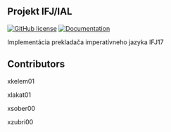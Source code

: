 ## Projekt IFJ/IAL

[![GitHub license](https://img.shields.io/badge/License-MIT-blue.svg?style=flat-square)](https://github.com/Ekelem/IFJ_IAL_proj0_2017/blob/master/LICENSE.txt)
[![Documentation](https://img.shields.io/badge/documentation-wiki-blue.svg?style=flat-square)](https://github.com/Ekelem/IFJ_IAL_proj0_2017/blob/master/doc/dokumentace.pdf)

Implementácia prekladača imperatívneho jazyka IFJ17

## Contributors

xkelem01

xlakat01

xsober00

xzubri00
